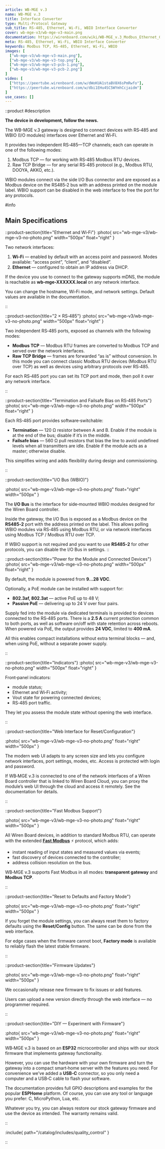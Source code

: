 ```yaml
---
article: WB-MGE v.3
name: WB-MGE v.3
title: Interface Converter
type: Multi-Protocol Gateway
sub_title: RS-485, Ethernet, Wi‑Fi, WBIO Interface Converter
cover: wb-mge-v3/wb-mge-v3-main.png
documentation: https://wirenboard.com/wiki/WB-MGE_v.3_Modbus_Ethernet_Gateway
meta: RS-485, Ethernet, Wi‑Fi, WBIO Interface Converter
keywords: Modbus TCP, RS-485, Ethernet, Wi-Fi, WBIO
images: [
  ["wb-mge-v3/wb-mge-v3-main.png"],
  ["wb-mge-v3/wb-mge-v3-top.png"],
  ["wb-mge-v3/wb-mge-v3-pcb-1.png"],
  ["wb-mge-v3/wb-mge-v3-pcb-2.png"]
]
video: [
  ["https://peertube.wirenboard.com/w/dWoKUA1staBV8X6sPmRwfo"],
  ["https://peertube.wirenboard.com/w/dbi1EHu4SC5WYmhCcjaidm"]
]
use_cases: []
---
```

::product
#description

**The device in development, follow the news.**

The WB-MGE v.3 gateway is designed to connect devices with RS‑485 and WBIO (I/O modules) interfaces over Ethernet and Wi‑Fi.

It provides two independent RS‑485—TCP channels; each can operate in one of the following modes:
1. Modbus TCP — for working with RS‑485 Modbus RTU devices.
2. Raw TCP Bridge — for any serial RS‑485 protocol (e.g., Modbus RTU, DOOYA, AKKO, etc.).

WBIO modules connect via the side I/O Bus connector and are exposed as a Modbus device on the RS485‑2 bus with an address printed on the module label. WBIO support can be disabled in the web interface to free the port for any protocols.

#info
## Main Specifications
::product-section{title="Ethernet and Wi‑Fi"}
:photo{
  src="wb-mge-v3/wb-mge-v3-no-photo.png"
  width="500px"
  float="right"
}

Two network interfaces:
1. **Wi‑Fi** — enabled by default with an access point and password. Modes available: “access point”, “client”, and “disabled”.
2. **Ethernet** — configured to obtain an IP address via DHCP.

If the device you use to connect to the gateway supports mDNS, the module is reachable as **wb-mge-XXXXXX.local** on any network interface.

You can change the hostname, Wi‑Fi mode, and network settings. Default values are available in the documentation.

::

::product-section{title="2 × RS‑485"}
:photo{
  src="wb-mge-v3/wb-mge-v3-no-photo.png"
  width="500px"
  float="right"
}

Two independent RS‑485 ports, exposed as channels with the following modes:
- **Modbus TCP** — Modbus RTU frames are converted to Modbus TCP and served over the network interfaces.
- **Raw TCP Bridge** — frames are forwarded “as is” without conversion. In this mode you can connect classic Modbus RTU devices (Modbus RTU over TCP) as well as devices using arbitrary protocols over RS‑485.

For each RS‑485 port you can set its TCP port and mode, then poll it over any network interface.

::

::product-section{title="Termination and Failsafe Bias on RS‑485 Ports"}
:photo{
  src="wb-mge-v3/wb-mge-v3-no-photo.png"
  width="500px"
  float="right"
}

Each RS‑485 port provides software‑switchable:
- **Termination** — 120 Ω resistor between A and B. Enable if the module is at the end of the bus; disable if it’s in the middle.
- **Failsafe bias** — 560 Ω pull resistors that bias the line to avoid undefined levels when all transmitters are idle. Enable if the module acts as a master; otherwise disable.

This simplifies wiring and adds flexibility during design and commissioning.

::

::product-section{title="I/O Bus (WBIO)"}

:photo{
  src="wb-mge-v3/wb-mge-v3-no-photo.png"
  float="right"
  width="500px"
}

The **I/O Bus** is the interface for side‑mounted WBIO modules designed for the Wiren Board controller.

Inside the gateway, the I/O Bus is exposed as a Modbus device on the **RS485‑2** port with the address printed on the label. This allows polling WBIO modules via RS‑485 using Modbus RTU, or via network interfaces using Modbus TCP / Modbus RTU over TCP.

If WBIO support is not required and you want to use **RS485‑2** for other protocols, you can disable the I/O Bus in settings.
::

::product-section{title="Power for the Module and Connected Devices"}
:photo{
  src="wb-mge-v3/wb-mge-v3-no-photo.png"
  width="500px"
  float="right"
}

By default, the module is powered from **9…28 VDC**.

Optionally, a PoE module can be installed with support for:
- **802.3af, 802.3at** — active PoE up to 48 V;
- **Passive PoE** — delivering up to 24 V over four pairs.

Supply fed into the module via dedicated terminals is provided to devices connected to the RS‑485 ports. There is a **2.5 A** current protection common to both ports, as well as software on/off with state retention across reboots. When powered via PoE, the output provides **24 VDC**, limited to **400 mA**.

All this enables compact installations without extra terminal blocks — and, when using PoE, without a separate power supply.

::

::product-section{title="Indicators"}
:photo{
  src="wb-mge-v3/wb-mge-v3-no-photo.png"
  width="500px"
  float="right"
}

Front‑panel indicators:
- module status;
- Ethernet and Wi‑Fi activity;
- Vout state for powering connected devices;
- RS‑485 port traffic.

They let you assess the module state without opening the web interface.

::

::product-section{title="Web Interface for Reset/Configuration"}

:photo{
  src="wb-mge-v3/wb-mge-v3-no-photo.png"
  float="right"
  width="500px"
}

The modern web UI adapts to any screen size and lets you configure network interfaces, port settings, modes, etc. Access is protected with login and password.

If WB‑MGE v.3 is connected to one of the network interfaces of a Wiren Board controller that is linked to Wiren Board Cloud, you can proxy the module’s web UI through the cloud and access it remotely. See the documentation for details.

::

::product-section{title="Fast Modbus Support"}

:photo{
  src="wb-mge-v3/wb-mge-v3-no-photo.png"
  float="right"
  width="500px"
}

All Wiren Board devices, in addition to standard Modbus RTU, can operate with the extended [**Fast Modbus**](https://wirenboard.com/wiki/Fast_Modbus) ⚡ protocol, which adds:
- instant reading of input states and measured values via events;
- fast discovery of devices connected to the controller;
- address collision resolution on the bus.

WB‑MGE v.3 supports Fast Modbus in all modes: **transparent gateway** and **Modbus TCP**.

::

::product-section{title="Reset to Defaults and Factory Mode"}

:photo{
  src="wb-mge-v3/wb-mge-v3-no-photo.png"
  float="right"
  width="500px"
}

If you forget the module settings, you can always reset them to factory defaults using the **Reset/Config** button. The same can be done from the web interface.

For edge cases when the firmware cannot boot, **Factory mode** is available to reliably flash the latest stable firmware.

::

::product-section{title="Firmware Updates"}

:photo{
  src="wb-mge-v3/wb-mge-v3-no-photo.png"
  float="right"
  width="500px"
}

We occasionally release new firmware to fix issues or add features.

Users can upload a new version directly through the web interface — no programmer required.

::

::product-section{title="DIY — Experiment with Firmware"}

:photo{
  src="wb-mge-v3/wb-mge-v3-no-photo.png"
  float="right"
  width="500px"
}

WB‑MGE v.3 is based on an **ESP32** microcontroller and ships with our stock firmware that implements gateway functionality.

However, you can use the hardware with your own firmware and turn the gateway into a compact smart‑home server with the features you need. For convenience we’ve added a **USB‑C** connector, so you only need a computer and a USB‑C cable to flash your software.

The documentation provides full GPIO descriptions and examples for the popular **ESPHome** platform. Of course, you can use any tool or language you prefer: C, MicroPython, Lua, etc.

Whatever you try, you can always restore our stock gateway firmware and use the device as intended. The warranty remains valid.

::

:include{
  path="/catalog/includes/quality_control"
}

::
